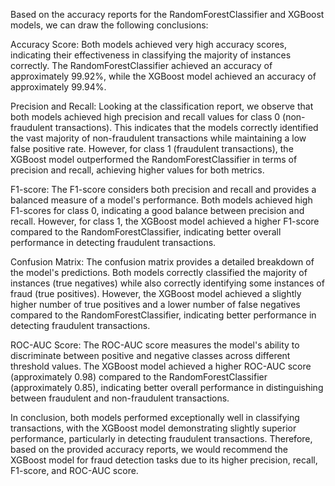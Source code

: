 Based on the accuracy reports for the RandomForestClassifier and XGBoost models, we can draw the following conclusions:

Accuracy Score: Both models achieved very high accuracy scores, indicating their effectiveness in classifying the majority of instances correctly. The RandomForestClassifier achieved an accuracy of approximately 99.92%, while the XGBoost model achieved an accuracy of approximately 99.94%.

Precision and Recall: Looking at the classification report, we observe that both models achieved high precision and recall values for class 0 (non-fraudulent transactions). This indicates that the models correctly identified the vast majority of non-fraudulent transactions while maintaining a low false positive rate. However, for class 1 (fraudulent transactions), the XGBoost model outperformed the RandomForestClassifier in terms of precision and recall, achieving higher values for both metrics.

F1-score: The F1-score considers both precision and recall and provides a balanced measure of a model's performance. Both models achieved high F1-scores for class 0, indicating a good balance between precision and recall. However, for class 1, the XGBoost model achieved a higher F1-score compared to the RandomForestClassifier, indicating better overall performance in detecting fraudulent transactions.

Confusion Matrix: The confusion matrix provides a detailed breakdown of the model's predictions. Both models correctly classified the majority of instances (true negatives) while also correctly identifying some instances of fraud (true positives). However, the XGBoost model achieved a slightly higher number of true positives and a lower number of false negatives compared to the RandomForestClassifier, indicating better performance in detecting fraudulent transactions.

ROC-AUC Score: The ROC-AUC score measures the model's ability to discriminate between positive and negative classes across different threshold values. The XGBoost model achieved a higher ROC-AUC score (approximately 0.98) compared to the RandomForestClassifier (approximately 0.85), indicating better overall performance in distinguishing between fraudulent and non-fraudulent transactions.

In conclusion, both models performed exceptionally well in classifying transactions, with the XGBoost model demonstrating slightly superior performance, particularly in detecting fraudulent transactions. Therefore, based on the provided accuracy reports, we would recommend the XGBoost model for fraud detection tasks due to its higher precision, recall, F1-score, and ROC-AUC score.
